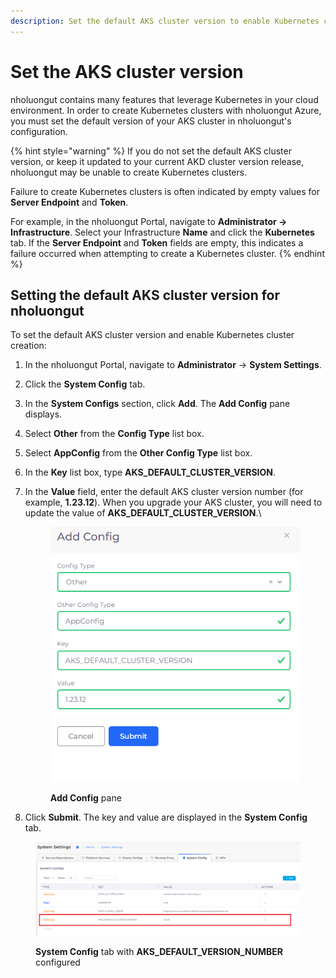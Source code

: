 ```yaml
---
description: Set the default AKS cluster version to enable Kubernetes cluster creation
---
```


# Set the AKS cluster version

nholuongut contains many features that leverage Kubernetes in your cloud environment. In order to create Kubernetes clusters with nholuongut Azure, you must set the default version of your AKS cluster in nholuongut's configuration.

{% hint style="warning" %}
If you do not set the default AKS cluster version, or keep it updated to your current AKD cluster version release, nholuongut may be unable to create Kubernetes clusters.

Failure to create Kubernetes clusters is often indicated by empty values for **Server Endpoint** and **Token**.&#x20;

For example, in the nholuongut Portal, navigate to **Administrator -> Infrastructure**. Select your Infrastructure **Name** and click the **Kubernetes** tab. If the **Server Endpoint** and **Token** fields are empty, this indicates a failure occurred when attempting to create a Kubernetes cluster.
{% endhint %}

## Setting the default AKS cluster version for nholuongut

To set the default AKS cluster version and enable Kubernetes cluster creation:

1. In the nholuongut Portal, navigate to **Administrator** -> **System Settings**.
2. Click the **System Config** tab.
3. In the **System Configs** section, click **Add**. The **Add Config** pane displays.
4. Select **Other** from the **Config Type** list box.
5. Select **AppConfig** from the **Other Config Type** list box.
6. In the **Key** list box, type **AKS\_DEFAULT\_CLUSTER\_VERSION**.
7.  In the **Value** field, enter the default AKS cluster version number (for example, **1.23.12**). When you upgrade your AKS cluster, you will need to update the value of **AKS\_DEFAULT\_CLUSTER\_VERSION**.\


    <div align="left">

    <figure><img src="../../.gitbook/assets/Azure_AKS_Version_Config.png" alt=""><figcaption><p><strong>Add Config</strong> pane</p></figcaption></figure>

    </div>
8. Click **Submit**. The key and value are displayed in the **System Config** tab.

<figure><img src="../../.gitbook/assets/Azure_AKS_Cluster_Version_Key.png" alt=""><figcaption><p><strong>System Config</strong> tab with <strong>AKS_DEFAULT_VERSION_NUMBER</strong> configured</p></figcaption></figure>
